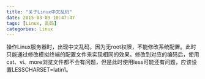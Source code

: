 ```yaml
---
title: "关于Linux中文乱码"
date: 2015-03-09 10:47:47
tags: [Linux, 乱码] 
categories: Linux
---
```

操作Linux服务器时，出现中文乱码，因为无root权限，不能修改系统配置。此时只能通过修改模拟终端的配置文件来实现相同的效果。修改到对应的编码后，使用cat、vi、more浏览文件都不会有问题，但是此时使用less可能还有问题，应该设置LESSCHARSET=latin1。